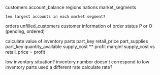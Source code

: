 customers
    account_balance
        regions
        nations
        market_segments

    ten largest accounts in each market segment?
    
orders
    unfilled_customers
        customer information of order status P or O (pending, ordered)


calculate value of inventory
    parts
        part_key
        retail_price
    part_supplies
        part_key
        quantity_available
        supply_cost     ** profit margin! supply_cost vs retail_price = profit


low inventory situation?
    inventory number doesn't correspond to low inventory
    parts used a different rate
    calculate rate?



